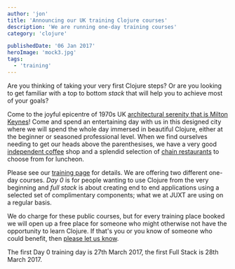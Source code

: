 ```yaml
---
author: 'jon'
title: 'Announcing our UK training Clojure courses'
description: 'We are running one-day training courses'
category: 'clojure'

publishedDate: '06 Jan 2017'
heroImage: 'mock3.jpg'
tags:
  - 'training'
---
```


Are you thinking of taking your very first Clojure steps? Or are you
looking to get familiar with a top to bottom _stack_ that will help you
to achieve most of your goals?

Come to the joyful epicentre of 1970s UK [architectural serenity that is
Milton
Keynes](https://www.theguardian.com/cities/2016/may/03/struggle-for-the-soul-of-milton-keynes)!
Come and spend an entertaining day with us in this designed city where
we will spend the whole day immersed in beautiful Clojure, either at the
beginner or seasoned professional level. When we find ourselves needing
to get our heads above the parenthesises, we have a very good
[independent coffee](http://www.bogotacoffee.co.uk/mkcoffeehouse.html)
shop and a splendid selection of [chain
restaurants](http://www.thehub-miltonkeynes.com/) to choose from for
luncheon.

Please see our [training page](/training.html) for details. We are
offering two different one-day courses. _Day 0_ is for people wanting to
use Clojure from the very beginning and _full stack_ is about creating
end to end applications using a selected set of complimentary
components; what we at JUXT are using on a regular basis.

We do charge for these public courses, but for every training place
booked we will open up a free place for someone who might otherwise not
have the opportunity to learn Clojure. If that's you or you know of
someone who could benefit, then [please let us know](/contact.html).

The first Day 0 training day is 27th March 2017, the first Full Stack is
28th March 2017.
